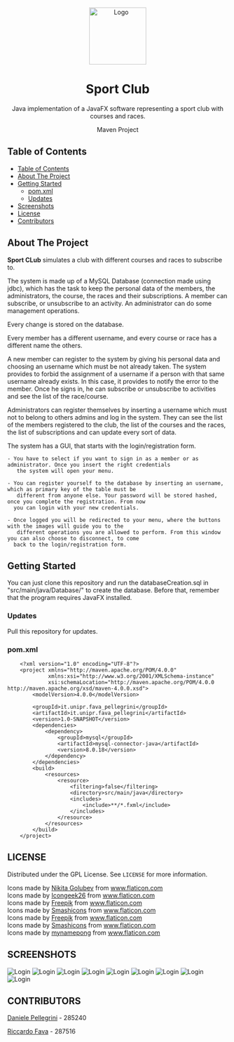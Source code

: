 <!-- PROJECT LOGO -->
  <br />
    <p align="center">
  <a href="https://github.com/danielepelleg/software_engineering">
    <img src="src/main/resources/images/racket.png" alt="Logo" width="130" height="130">
  </a>
  <h1 align="center">Sport Club</h1>
  <p align="center">
    Java implementation of a JavaFX software representing a sport club with courses and races.
  </p>
  <p align="center">
    Maven Project
  </p>
  
  <!-- TABLE OF CONTENTS -->
  ## Table of Contents
  
  - [Table of Contents](#table-of-contents)
  - [About The Project](#about-the-project)
  - [Getting Started](#getting-started)
    - [pom.xml](#pom.xml)
    - [Updates](#updates)
  - [Screenshots](#screenshots)
  - [License](#license)
  - [Contributors](#contributors)
   
   <!-- ABOUT THE PROJECT -->
   ## About The Project
   **Sport CLub** simulates a club with different courses and races to subscribe to. 
   
   The system is made up of a MySQL Database (connection made using jdbc), which has the task to keep the personal data 
   of the members, the administrators, the course, the races and their subscriptions. A member can subscribe, 
   or unsubscribe to an activity. An administrator can do some management operations.
   
   Every change is stored on the database.
   
   Every member has a different username, and every course or race has a different name the others.
   
   A new member can register to the system by giving his personal data and choosing an username which must be not 
   already taken. The system provides to forbid the assignment of a username if a person with that same username already 
   exists. In this case, it provides to notify the error to the member. Once he signs in, he can subscribe or unsubscribe
   to activities and see the list of the race/course.
   
   Administrators can register themselves by inserting a username which must not to belong to others admins and log in 
   the system. They can see the list of the members registered to the club, the list of the courses and the races, the 
   list of subscriptions and can update every sort of data.
   
   The system has a GUI, that starts with the login/registration form.
    
    - You have to select if you want to sign in as a member or as administrator. Once you insert the right credentials
       the system will open your menu.
    
    - You can register yourself to the database by inserting an username, which as primary key of the table must be 
       different from anyone else. Your password will be stored hashed, once you complete the registration. From now
      you can login with your new credentials.
    
    - Once logged you will be redirected to your menu, where the buttons with the images will guide you to the 
       different operations you are allowed to perform. From this window you can also choose to disconnect, to come 
      back to the login/registration form.
    
    
   
  <!-- UML DIAGRAMS  -->
   
   <!-- GETTING STARTED -->
   ## Getting Started
   You can just clone this repository and run the databaseCreation.sql in "src/main/java/Database/" to create the
   database. Before that, remember that the program requires JavaFX installed.
   
   ### Updates
   Pull this repository for updates.
   
   ### pom.xml
        <?xml version="1.0" encoding="UTF-8"?>
        <project xmlns="http://maven.apache.org/POM/4.0.0"
                 xmlns:xsi="http://www.w3.org/2001/XMLSchema-instance"
                 xsi:schemaLocation="http://maven.apache.org/POM/4.0.0 http://maven.apache.org/xsd/maven-4.0.0.xsd">
            <modelVersion>4.0.0</modelVersion>
        
            <groupId>it.unipr.fava_pellegrini</groupId>
            <artifactId>it.unipr.fava_pellegrini</artifactId>
            <version>1.0-SNAPSHOT</version>
            <dependencies>
                <dependency>
                    <groupId>mysql</groupId>
                    <artifactId>mysql-connector-java</artifactId>
                    <version>8.0.18</version>
                </dependency>
            </dependencies>
            <build>
                <resources>
                    <resource>
                        <filtering>false</filtering>
                        <directory>src/main/java</directory>
                        <includes>
                            <include>**/*.fxml</include>
                        </includes>
                    </resource>
                </resources>
            </build>
        </project>
   
   <!-- LICENSE -->
   ## LICENSE
   Distributed under the GPL License. See `LICENSE` for more information.
   <div>Icons made by <a href="https://www.flaticon.com/authors/nikita-golubev" title="Nikita Golubev">Nikita Golubev</a> from <a href="https://www.flaticon.com/" title="Flaticon">www.flaticon.com</a></div>
   <div>Icons made by <a href="https://www.flaticon.com/authors/icongeek26" title="Icongeek26">Icongeek26</a> from <a href="https://www.flaticon.com/" title="Flaticon">www.flaticon.com</a></div>
   <div>Icons made by <a href="https://www.flaticon.com/authors/freepik" title="Freepik">Freepik</a> from <a href="https://www.flaticon.com/" title="Flaticon">www.flaticon.com</a></div>
   <div>Icons made by <a href="https://www.flaticon.com/authors/smashicons" title="Smashicons">Smashicons</a> from <a href="https://www.flaticon.com/" title="Flaticon">www.flaticon.com</a></div>
   <div>Icons made by <a href="https://www.flaticon.com/authors/freepik" title="Freepik">Freepik</a> from <a href="https://www.flaticon.com/" title="Flaticon">www.flaticon.com</a></div>
   <div>Icons made by <a href="https://www.flaticon.com/authors/smashicons" title="Smashicons">Smashicons</a> from <a href="https://www.flaticon.com/" title="Flaticon"> www.flaticon.com</a></div>
   <div>Icons made by <a href="https://www.flaticon.com/authors/mynamepong" title="mynamepong">mynamepong</a> from <a href="https://www.flaticon.com/" title="Flaticon"> www.flaticon.com</a></div>
   
   <!-- LICENSE -->
   ## SCREENSHOTS
   <img src="src/main/resources/screenshots/Login.png" alt="Login">
   <img src="src/main/resources/screenshots/Registration.png" alt="Login">
   <img src="src/main/resources/screenshots/MenuAdmin.png" alt="Login">
   <img src="src/main/resources/screenshots/Activities_Admin.png" alt="Login">
   <img src="src/main/resources/screenshots/Users_Admin.png" alt="Login">
   <img src="src/main/resources/screenshots/MenuMember.png" alt="Login">
   <img src="src/main/resources/screenshots/Course_Member.png" alt="Login">
   <img src="src/main/resources/screenshots/Race_Member.png" alt="Login">
   <img src="src/main/resources/screenshots/Subscribers_Member.png" alt="Login">
   
   <!-- CONTRIBUTORS -->
   ## CONTRIBUTORS
   [Daniele Pellegrini](https://github.com/danielepelleg) - 285240
   
   [Riccardo Fava](https://github.com/BeleRicks11) - 287516
